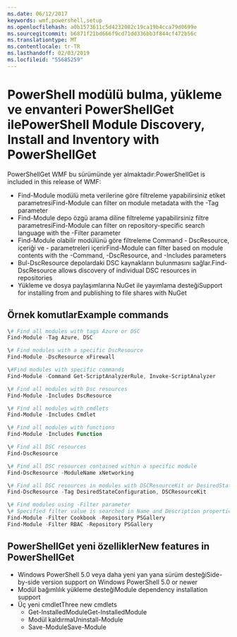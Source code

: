 ```yaml
---
ms.date: 06/12/2017
keywords: wmf,powershell,setup
ms.openlocfilehash: a0b1573611c5d4232082c19ca19b4cca79d0699e
ms.sourcegitcommit: b6871f21bd666f9cd71dd336bb3f844cf472b56c
ms.translationtype: MT
ms.contentlocale: tr-TR
ms.lasthandoff: 02/03/2019
ms.locfileid: "55685259"
---
```

# <a name="powershell-module-discovery-install-and-inventory-with-powershellget"></a><span data-ttu-id="de1a0-102">PowerShell modülü bulma, yükleme ve envanteri PowerShellGet ile</span><span class="sxs-lookup"><span data-stu-id="de1a0-102">PowerShell Module Discovery, Install and Inventory with PowerShellGet</span></span>

<span data-ttu-id="de1a0-103">PowerShellGet WMF bu sürümünde yer almaktadır:</span><span class="sxs-lookup"><span data-stu-id="de1a0-103">PowerShellGet is included in this release of WMF:</span></span>
-   <span data-ttu-id="de1a0-104">Find-Module modülü meta verilerine göre filtreleme yapabilirsiniz etiket parametresi</span><span class="sxs-lookup"><span data-stu-id="de1a0-104">Find-Module can filter on module metadata with the -Tag parameter</span></span>
-   <span data-ttu-id="de1a0-105">Find-Module depo özgü arama diline filtreleme yapabilirsiniz filtre parametresi</span><span class="sxs-lookup"><span data-stu-id="de1a0-105">Find-Module can filter on repository-specific search language with the -Filter parameter</span></span>
-   <span data-ttu-id="de1a0-106">Find-Module olabilir modülünü göre filtreleme Command - DscResource, içeriği ve - parametreleri içerir</span><span class="sxs-lookup"><span data-stu-id="de1a0-106">Find-Module can filter based on module contents with the -Command, -DscResource, and -Includes parameters</span></span>
-   <span data-ttu-id="de1a0-107">Bul-DscResource depolardaki DSC kaynakların bulunmasını sağlar.</span><span class="sxs-lookup"><span data-stu-id="de1a0-107">Find-DscResource allows discovery of individual DSC resources in repositories</span></span>
-   <span data-ttu-id="de1a0-108">Yükleme ve dosya paylaşımlarına NuGet ile yayımlama desteği</span><span class="sxs-lookup"><span data-stu-id="de1a0-108">Support for installing from and publishing to file shares with NuGet</span></span>

## <a name="example-commands"></a><span data-ttu-id="de1a0-109">Örnek komutlar</span><span class="sxs-lookup"><span data-stu-id="de1a0-109">Example commands</span></span>
```powershell
\# Find all modules with tags Azure or DSC
Find-Module -Tag Azure, DSC

\# Find modules with a specific DscResource
Find-Module -DscResource xFirewall

\#Find modules with specific commands
Find-Module -Command Get-ScriptAnalyzerRule, Invoke-ScriptAnalyzer

\# Find all modules with Dsc resources
Find-Module -Includes DscResource

\# Find all modules with cmdlets
Find-Module -Includes Cmdlet

\# Find all modules with functions
Find-Module -Includes Function

\# Find all DSC resources
Find-DscResource

\# Find all DSC resources contained within a specific module
Find-DscResource -ModuleName xNetworking

\# Find all DSC resources in modules with DSCResourceKit or DesiredStateConfiguration
Find-DscResource -Tag DesiredStateConfiguration, DSCResourceKit

\# Find modules using -Filter parameter
\# Specified filter value is searched in Name and Description properties
Find-Module -Filter Cookbook -Repository PSGallery
Find-Module -Filter RBAC -Repository PSGallery
```

## <a name="new-features-in-powershellget"></a><span data-ttu-id="de1a0-110">PowerShellGet yeni özellikler</span><span class="sxs-lookup"><span data-stu-id="de1a0-110">New features in PowerShellGet</span></span>
-   <span data-ttu-id="de1a0-111">Windows PowerShell 5.0 veya daha yeni yan yana sürüm desteği</span><span class="sxs-lookup"><span data-stu-id="de1a0-111">Side-by-side version support on Windows PowerShell 5.0 or newer</span></span>
-   <span data-ttu-id="de1a0-112">Modül bağımlılık yükleme desteği</span><span class="sxs-lookup"><span data-stu-id="de1a0-112">Module dependency installation support</span></span>
-   <span data-ttu-id="de1a0-113">Üç yeni cmdlet</span><span class="sxs-lookup"><span data-stu-id="de1a0-113">Three new cmdlets</span></span>
    -   <span data-ttu-id="de1a0-114">Get-InstalledModule</span><span class="sxs-lookup"><span data-stu-id="de1a0-114">Get-InstalledModule</span></span>
    -   <span data-ttu-id="de1a0-115">Modül kaldırma</span><span class="sxs-lookup"><span data-stu-id="de1a0-115">Uninstall-Module</span></span>
    -   <span data-ttu-id="de1a0-116">Save-Module</span><span class="sxs-lookup"><span data-stu-id="de1a0-116">Save-Module</span></span>

